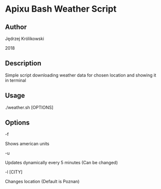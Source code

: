 Apixu Bash Weather Script
========

## Author
Jędrzej Królikowski

2018
## Description
Simple script downloading weather data for chosen location and showing it in terminal

## Usage
./weather.sh [OPTIONS]

## Options
-f

Shows american units

-u

Updates dynamically every 5 minutes (Can be changed)

-l [CITY]

Changes location (Default is Poznan)
